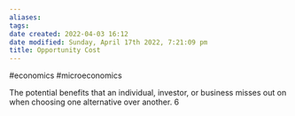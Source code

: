 ```yaml
---
aliases: 
tags: 
date created: 2022-04-03 16:12
date modified: Sunday, April 17th 2022, 7:21:09 pm
title: Opportunity Cost
---
```


#economics #microeconomics

The potential benefits that an individual, investor, or business misses out on when choosing one alternative over another.
6